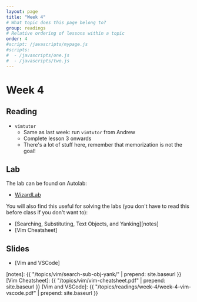 ```yaml
---
layout: page
title: "Week 4"
# What topic does this page belong to?
group: readings
# Relative ordering of lessons within a topic
order: 4
#script: /javascripts/mypage.js
#scripts:
#  - /javascripts/one.js
#  - /javascripts/two.js
---
```


# Week 4

## Reading

- `vimtutor`
  - Same as last week: run `vimtutor` from Andrew
  - Complete lesson 3 onwards
  - There's a lot of stuff here, remember that memorization is not the goal!

## Lab

The lab can be found on Autolab:

- [WizardLab](https://autolab.andrew.cmu.edu/courses/07131-f20/assessments/wizardlab)

You will also find this useful for solving the labs (you don't have to
read this before class if you don't want to):

- [Searching, Substituting, Text Objects, and Yanking][notes]
- [Vim Cheatsheet]

## Slides

- [Vim and VSCode]

[notes]: {{ "/topics/vim/search-sub-obj-yank/" | prepend: site.baseurl }}
[Vim Cheatsheet]: {{ "/topics/vim/vim-cheatsheet.pdf" | prepend: site.baseurl }}
[Vim and VSCode]: {{ "/topics/readings/week-4/week-4-vim-vscode.pdf" | prepend: site.baseurl }}

